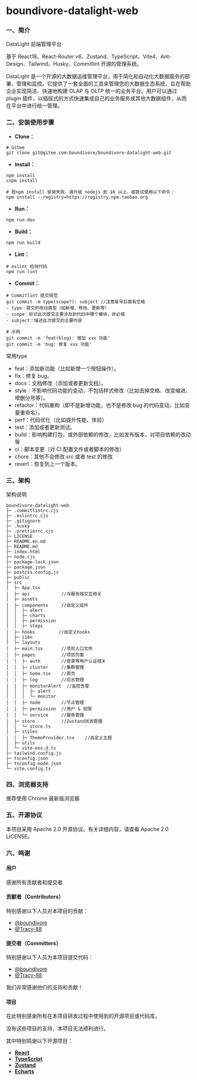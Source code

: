 #  boundivore-datalight-web

### 一、简介
DataLight 前端管理平台

基于 React18、React-Router v6、Zustand、TypeScript、Vite4、Ant-Design、Tailwind、Husky、Commitlint 开源的管理系统。

DataLight 是一个开源的大数据运维管理平台，用于简化和自动化大数据服务的部署、管理和监控。它提供了一套全面的工具来管理您的大数据生态系统，旨在帮助企业实现简洁、快速地构建 OLAP 与 OLTP 统一的业务平台。用户可以通过 plugin 插件，以插拔式的方式快速集成自己的业务服务或其他大数据组件，从而在平台中进行统一管理。


### 二、安装使用步骤

- **Clone：**

```text
# Gitee
git clone git@gitee.com:boundivore/boundivore-datalight-web.git
```

- **Install：**

```text
npm install
cnpm install

# 若npm install 安装失败，请升级 nodejs 到 16 以上，或尝试使用以下命令：
npm install --registry=https://registry.npm.taobao.org
```
- **Run：**

```text
npm run dev
```

- **Build：**

```text
npm run build
```
- **Lint：**

```text
# eslint 检测代码
npm run lint
```
- **Commit：**

```text
# Commitlint 提交规范
git commit -m type(scope?): subject //注意冒号后面有空格
- type：提交的改动类型（如新增、修改、更新等）
- scope：标识此次提交主要涉及到代码中哪个模块，非必填
- subject：描述此次提交的主要内容

```
```text
# 示例
git commit -m 'feat(blog): 增加 xxx 功能'
git commit -m 'bug: 修复 xxx 功能'
```

常用type
- feat：添加新功能（比如新增一个按钮操作）。
- fix：修复 bug。
- docs：文档修改（添加或者更新文档）。
- style：不影响代码功能的变动，不包括样式修改（比如去掉空格、改变缩进、增删分号等）。
- refactor：代码重构（即不是新增功能，也不是修改 bug 的代码变动，比如变量重命名）。
- perf：代码优化（比如提升性能、体验）
- test：添加或者更新测试。
- build：影响构建打包，或外部依赖的修改，比如发布版本，对项目依赖的改动等
- ci：脚本变更（对 CI 配置文件或者脚本的修改）
- chore：其他不会修改 src 或者 test 的修改
- revert：恢复到上一个版本。


### 三、架构
架构说明
```
boundivore-datalight-web
├─ .commitlintrc.cjs
├─ .eslintrc.cjs
├─ .gitignore
├─ .husky
├─ .prettierrc.cjs
├─ LICENSE
├─ README.en.md
├─ README.md
├─ index.html
├─ node.cjs
├─ package-lock.json
├─ package.json
├─ postcss.config.js
├─ public
├─ src
│  ├─ App.tsx
│  ├─ api            //与服务端交互相关
│  ├─ assets
│  ├─ components     //自定义组件
│  │  ├─ alert
│  │  ├─ charts
│  │  ├─ permission
│  │  ├─ steps
│  ├─ hooks         //自定义hooks
│  ├─ i18n
│  ├─ layouts
│  ├─ main.tsx       //项目入口文件
│  ├─ pages          //项目页面
│  │  ├─ auth        //登录等用户认证相关
│  │  ├─ cluster     //集群管理
│  │  ├─ home.tsx    //首页
│  │  ├─ log         //日志管理
│  │  ├─ monitorAlert  //监控告警
│  │  │  ├─ alert
│  │  │  └─ monitor
│  │  ├─ node        //节点管理
│  │  ├─ permission  //用户 & 权限
│  │  └─ service     //服务管理
│  ├─ store          //Zustand状态管理
│  │  └─ store.ts
│  ├─ styles
│  │  ├─ ThemeProvider.tsx    //自定义主题
│  ├─ utils
│  └─ vite-env.d.ts
├─ tailwind.config.js
├─ tsconfig.json
├─ tsconfig.node.json
└─ vite.config.ts

```

### 四、浏览器支持
推荐使用 Chrome 最新版浏览器
### 五、开源协议
本项目采用 Apache 2.0 开源协议。有关详细内容，请查看 Apache 2.0 LICENSE。

### 六、鸣谢

#### 用户

感谢所有贡献者和提交者

#### 贡献者（Contributors）

特别感谢以下人员对本项目的贡献：

- [@boundivore](https://gitee.com/boundivore)
- [@Tracy-88](https://gitee.com/Tracy-88)

#### 提交者（Committers）

特别感谢以下人员为本项目提交代码：

- [@boundivore](https://gitee.com/boundivore)
- [@Tracy-88](https://gitee.com/Tracy-88)

我们非常感谢他们的支持和贡献！

#### 项目

在此特别感谢所有在本项目研发过程中使用到的开源项目或代码库。

没有这些项目的支持，本项目无法顺利进行。

其中特别鸣谢以下开源项目： 
- **[React](https://react.dev/)**
- **[TypeScript](https://www.typescriptlang.org/)**
- **[Zustand](https://zustand-demo.pmnd.rs/)**
- **[Echarts](https://echarts.apache.org/)**
